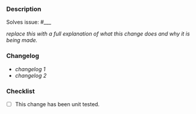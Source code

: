 ### Description

Solves issue: #___

*replace this with a full explanation of what this change does and why it is being made.*

### Changelog

- *changelog 1*
- *changelog 2*

### Checklist

- [ ] This change has been unit tested.
